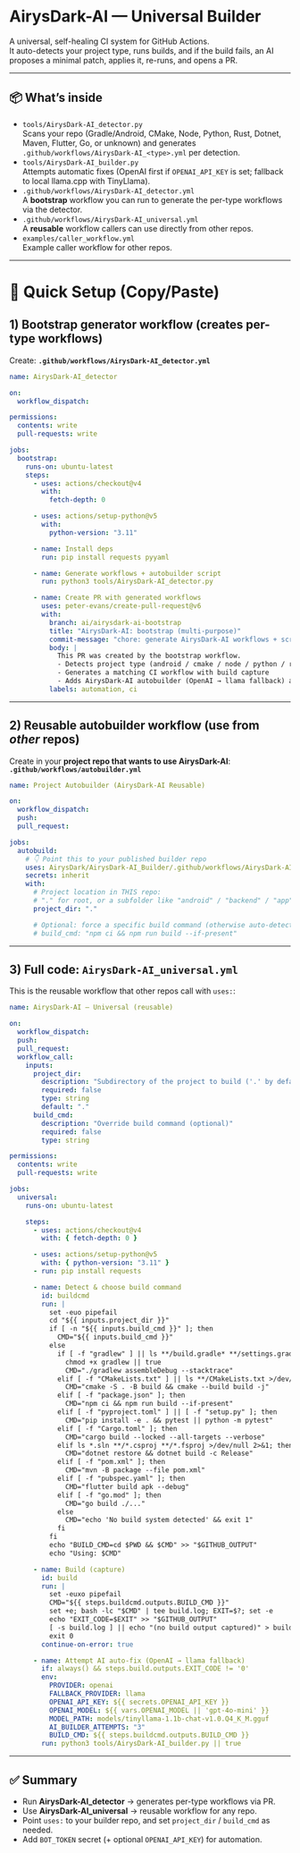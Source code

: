 # AirysDark-AI — Universal Builder

A universal, self-healing CI system for GitHub Actions.  
It auto-detects your project type, runs builds, and if the build fails, an AI proposes a minimal patch, applies it, re-runs, and opens a PR.

---

## 📦 What’s inside
- `tools/AirysDark-AI_detector.py`  
  Scans your repo (Gradle/Android, CMake, Node, Python, Rust, Dotnet, Maven, Flutter, Go, or unknown) and generates `.github/workflows/AirysDark-AI_<type>.yml` per detection.
- `tools/AirysDark-AI_builder.py`  
  Attempts automatic fixes (OpenAI first if `OPENAI_API_KEY` is set; fallback to local llama.cpp with TinyLlama).
- `.github/workflows/AirysDark-AI_detector.yml`  
  A **bootstrap** workflow you can run to generate the per-type workflows via the detector.
- `.github/workflows/AirysDark-AI_universal.yml`  
  A **reusable** workflow callers can use directly from other repos.
- `examples/caller_workflow.yml`  
  Example caller workflow for other repos.

---

# 🚀 Quick Setup (Copy/Paste)

## 1) Bootstrap generator workflow (creates per-type workflows)
Create: **`.github/workflows/AirysDark-AI_detector.yml`**

```yaml
name: AirysDark-AI_detector

on:
  workflow_dispatch:

permissions:
  contents: write
  pull-requests: write

jobs:
  bootstrap:
    runs-on: ubuntu-latest
    steps:
      - uses: actions/checkout@v4
        with:
          fetch-depth: 0

      - uses: actions/setup-python@v5
        with:
          python-version: "3.11"

      - name: Install deps
        run: pip install requests pyyaml

      - name: Generate workflows + autobuilder script
        run: python3 tools/AirysDark-AI_detector.py

      - name: Create PR with generated workflows
        uses: peter-evans/create-pull-request@v6
        with:
          branch: ai/airysdark-ai-bootstrap
          title: "AirysDark-AI: bootstrap (multi-purpose)"
          commit-message: "chore: generate AirysDark-AI workflows + script (multi-purpose)"
          body: |
            This PR was created by the bootstrap workflow.
            - Detects project type (android / cmake / node / python / rust / dotnet / maven / flutter / go / unknown)
            - Generates a matching CI workflow with build capture
            - Adds AirysDark-AI autobuilder (OpenAI → llama fallback) and TinyLlama GGUF fetch
          labels: automation, ci
```

---

## 2) Reusable autobuilder workflow (use from *other* repos)
Create in your **project repo that wants to use AirysDark-AI**:  
**`.github/workflows/autobuilder.yml`**

```yaml
name: Project Autobuilder (AirysDark-AI Reusable)

on:
  workflow_dispatch:
  push:
  pull_request:

jobs:
  autobuild:
    # 👇 Point this to your published builder repo
    uses: AirysDark/AirysDark-AI_Builder/.github/workflows/AirysDark-AI_universal.yml@main
    secrets: inherit
    with:
      # Project location in THIS repo:
      # "." for root, or a subfolder like "android" / "backend" / "app"
      project_dir: "."

      # Optional: force a specific build command (otherwise auto-detected)
      # build_cmd: "npm ci && npm run build --if-present"
```

---

## 3) Full code: `AirysDark-AI_universal.yml`

This is the reusable workflow that other repos call with `uses:`:

```yaml
name: AirysDark-AI — Universal (reusable)

on:
  workflow_dispatch:
  push:
  pull_request:
  workflow_call:
    inputs:
      project_dir:
        description: "Subdirectory of the project to build ('.' by default)"
        required: false
        type: string
        default: "."
      build_cmd:
        description: "Override build command (optional)"
        required: false
        type: string

permissions:
  contents: write
  pull-requests: write

jobs:
  universal:
    runs-on: ubuntu-latest

    steps:
      - uses: actions/checkout@v4
        with: { fetch-depth: 0 }

      - uses: actions/setup-python@v5
        with: { python-version: "3.11" }
      - run: pip install requests

      - name: Detect & choose build command
        id: buildcmd
        run: |
          set -euo pipefail
          cd "${{ inputs.project_dir }}"
          if [ -n "${{ inputs.build_cmd }}" ]; then
            CMD="${{ inputs.build_cmd }}"
          else
            if [ -f "gradlew" ] || ls **/build.gradle* **/settings.gradle* >/dev/null 2>&1; then
              chmod +x gradlew || true
              CMD="./gradlew assembleDebug --stacktrace"
            elif [ -f "CMakeLists.txt" ] || ls **/CMakeLists.txt >/dev/null 2>&1; then
              CMD="cmake -S . -B build && cmake --build build -j"
            elif [ -f "package.json" ]; then
              CMD="npm ci && npm run build --if-present"
            elif [ -f "pyproject.toml" ] || [ -f "setup.py" ]; then
              CMD="pip install -e . && pytest || python -m pytest"
            elif [ -f "Cargo.toml" ]; then
              CMD="cargo build --locked --all-targets --verbose"
            elif ls *.sln **/*.csproj **/*.fsproj >/dev/null 2>&1; then
              CMD="dotnet restore && dotnet build -c Release"
            elif [ -f "pom.xml" ]; then
              CMD="mvn -B package --file pom.xml"
            elif [ -f "pubspec.yaml" ]; then
              CMD="flutter build apk --debug"
            elif [ -f "go.mod" ]; then
              CMD="go build ./..."
            else
              CMD="echo 'No build system detected' && exit 1"
            fi
          fi
          echo "BUILD_CMD=cd $PWD && $CMD" >> "$GITHUB_OUTPUT"
          echo "Using: $CMD"

      - name: Build (capture)
        id: build
        run: |
          set -euxo pipefail
          CMD="${{ steps.buildcmd.outputs.BUILD_CMD }}"
          set +e; bash -lc "$CMD" | tee build.log; EXIT=$?; set -e
          echo "EXIT_CODE=$EXIT" >> "$GITHUB_OUTPUT"
          [ -s build.log ] || echo "(no build output captured)" > build.log
          exit 0
        continue-on-error: true

      - name: Attempt AI auto-fix (OpenAI → llama fallback)
        if: always() && steps.build.outputs.EXIT_CODE != '0'
        env:
          PROVIDER: openai
          FALLBACK_PROVIDER: llama
          OPENAI_API_KEY: ${{ secrets.OPENAI_API_KEY }}
          OPENAI_MODEL: ${{ vars.OPENAI_MODEL || 'gpt-4o-mini' }}
          MODEL_PATH: models/tinyllama-1.1b-chat-v1.0.Q4_K_M.gguf
          AI_BUILDER_ATTEMPTS: "3"
          BUILD_CMD: ${{ steps.buildcmd.outputs.BUILD_CMD }}
        run: python3 tools/AirysDark-AI_builder.py || true
```

---

## ✅ Summary
- Run **AirysDark-AI_detector** → generates per-type workflows via PR.  
- Use **AirysDark-AI_universal** → reusable workflow for any repo.  
- Point `uses:` to your builder repo, and set `project_dir` / `build_cmd` as needed.  
- Add `BOT_TOKEN` secret (+ optional `OPENAI_API_KEY`) for automation.
